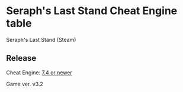# Seraph's Last Stand Cheat Engine table
Seraph's Last Stand (Steam)
 
## Release
Cheat Engine: [7.4 or newer](https://github.com/cheat-engine/cheat-engine/releases)  

Game ver. v3.2